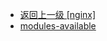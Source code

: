 - [返回上一级 [nginx]](ubuntu/docker/docker-config/nginx/nginx/)
- [modules-available](ubuntu/docker/docker-config/nginx/nginx/modules-available/)
